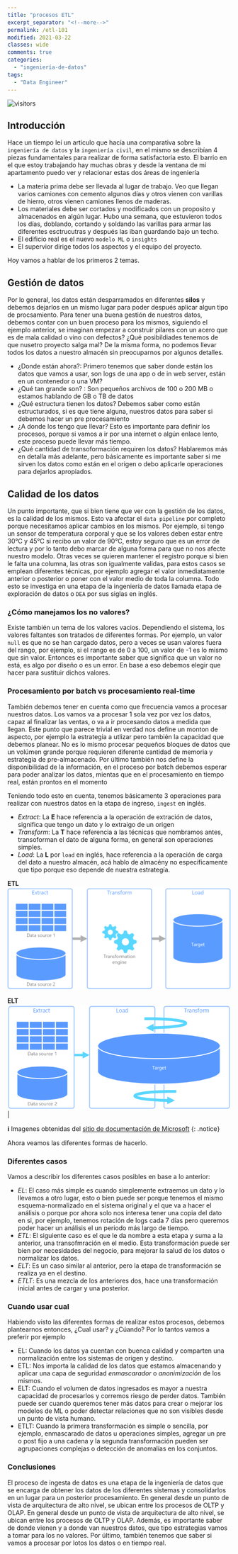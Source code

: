 ```yaml
---
title: "procesos ETL"
excerpt_separator: "<!--more-->"
permalink: /etl-101
modified: 2021-03-22   
classes: wide
comments: true
categories:
  - "ingeniería-de-datos"
tags:
  - "Data Engineer"
---
```


![visitors](https://visitor-badge.glitch.me/badge?page_id=includewareok.blog.2021-03-10-etl")

## Introducción

Hace un tiempo leí un articulo que hacía una comparativa sobre la `ingeniería de datos` y la `ingeniería civil`, en el mismo se describían 4 piezas fundamentales para realizar de forma satisfactoria esto. El barrio en el que estoy trabajando hay muchas obras y desde la ventana de mi apartamento puedo ver y relacionar estas dos áreas de ingeniería
* La materia prima debe ser llevada al lugar de trabajo. Veo que llegan varios camiones con cemento algunos días y otros vienen con varillas de hierro, otros vienen camiones llenos de maderas.
* Los materiales debe ser cortados y modificados con un proposito y almacenados en algún lugar. Hubo una semana, que estuvieron todos los días, doblando, cortando y soldando las varillas para armar las diferentes esctrucutras y después las iban guardando bajo un techo.
* El edificio real es el nuevo `modelo ML` o `insights` 
* El supervior dirige todos los aspectos y el equipo del proyecto. 

Hoy vamos a hablar de los primeros 2 temas.
<!--more-->

## Gestión de datos
Por lo general, los datos están desparramados en diferentes **silos** y debemos dejarlos en un mismo lugar para poder después aplicar algun tipo de procsamiento. Para tener una buena gestión de nuestros datos, debemos contar con un buen proceso para los mismos, siguiendo el ejemplo anterior, se imaginan empezar a construir pilares con un acero que es de mala calidad o vino con defectos? ¿Qué posibildiades tenemos de que nusetro proyecto salga mal? De la misma forma, no podemos llevar todos los datos a nuestro almacén sin preocuparnos por algunos detalles.

* ¿Donde están ahora?: Primero tenemos que saber donde están los datos que vamos a usar, son logs de una app o de in web server, están en un contenedor o una VM? 
* ¿Qué tan grande son? : Son pequeños archivos de 100 o 200 MB o estamos hablando de GB o TB de datos
* ¿Qué estructura tienen los datos? Debemos saber como están estructurados, si es que tiene alguna, nuestros datos para saber si debemos hacer un pre procesamiento
* ¿A donde los tengo que llevar? Esto es importante para definir los procesos, porque si vamos a ir por una internet o algún enlace lento, este proceso puede llevar más tiempo.
* ¿Qué cantidad de transoformación requiren los datos? Hablaremos más en detalla más adelante, pero básicamente es importante saber si me sirven los datos como están en el origen o debo aplicarle operaciones para dejarlos apropiados.

## Calidad de los datos
Un punto importante, que si bien tiene que ver con la gestión de los datos, es la calidad de los mismos. Esto va afectar el `data pipeline` por completo porque necesitamos aplicar cambios en los mismos. Por ejemplo, si tengo un sensor de temperatura corporal y que se los valores deben estar entre 30°C y 45°C si recibo un valor de 90°C, estoy seguro que es un error de lectura y por lo tanto debo marcar de alguna forma para que no nos afecte nuestro modelo. Otras veces se quieren mantener el registro porque si bien le falta una columna, las otras son igualmente validas, para estos casos se emplean diferentes técnicas, por ejemplo agregar el valor inmediatamente anterior o posterior o poner con el valor medio de toda la columna. Todo esto se investiga en una etapa de la ingeniería de datos llamada etapa de exploración de datos o `DEA` por sus siglas en inglés. 

### ¿Cómo manejamos los no valores?
Existe también un tema de los valores vacios. Dependiendo el sistema, los valores faltantes son tratados de diferentes formas. Por ejemplo, un valor `null` es que no se han cargado datos, pero a veces se usan valores fuera del rango, por ejemplo, si el rango es de 0 a 100, un valor de -1 es lo mismo que sin valor. Entonces es importante saber que significa que un valor no está, es algo por diseño o es un error. En base a eso debemos elegir que hacer para sustituir dichos valores.


### Procesamiento por batch vs procesamiento real-time
También debemos tener en cuenta como que frecuencia vamos a procesar nuestros datos. Los vamos va a procesar 1 sola vez por vez los datos, capaz al finalizar las ventas, o va a ir procesando datos a medida que llegan. Este punto que parece trivial en verdad nos define un monton de aspecto, por ejemplo la estrategia a utlizar pero también la capacidad que debemos planear. No es lo mismo procesar pequeños bloques de datos que un volúmen grande porque requieren diferente cantidad de memoria y estrategia de pre-almacenado. Por último también nos define la disponibilidad de la información, en el proceso por batch debemos esperar para poder analizar los datos, mientas que en el procesamiento en tiempo real, están prontos en el momento

Teniendo todo esto en cuenta, tenemos básicamente 3 operaciones para realizar con nuestros datos en la etapa de ingreso, `ingest` en inglés.
* _Extract_: La **E** hace referencia a la operación de extración de datos, significa que tengo un dato y lo extraigo de un origen 
* _Transform_: La **T** hace referencia a las técnicas que nombramos antes, transoforman el dato de alguna forma, en general son operaciones simples.
* _Load_: La **L** por `load` en inglés, hace referencia a la operación de carga del dato a nuestro almacén, acá hablo de almacény no específicamente que tipo porque eso depende de nuestra estrategía.

**ETL**
 ![ETL](/assets/images/2021-03/22/etl.png) 
 
 **ELT** 
 ![ELT](/assets/images/2021-03/22/elt.png) |


**:information_source:** 
Imagenes obtenidas del [sitio de documentación de Microsoft](https://docs.microsoft.com/es-es/azure/architecture/data-guide/relational-data/etl)
{: .notice}


Ahora veamos las diferentes formas de hacerlo.

### Diferentes casos
Vamos a describir los diferentes casos posibles en base a lo anterior:
* _EL_: El caso más simple es cuando simplemente extraemos un dato y lo llevamos a otro lugar, esto o bien puede ser porque tenemos el mismo esquema-normalizado en el sistema original y el que va a hacer el análisis o porque por ahora solo nos interesa tener una copia del dato en si, por ejemplo, tenemos rotación de logs cada 7 días pero queremos poder hacer un análisis el un periodo más largo de tiempo.
* _ETL_: El siguiente caso es el que le da nombre a esta etapa y suma a la anterior, una transofmración en el medio. Esta transformación puede ser bien por necesidades del negocio, para mejorar la salud de los datos o normalizar los datos.
* _ELT_: Es un caso similar al anterior, pero la etapa de transformación se realiza ya en el destino.
* _ETLT_: Es una mezcla de los anteriores dos, hace una transformación  inicial antes de cargar y una posterior.

### Cuando usar cual
Habiendo visto las diferentes formas de realizar estos procesos, debemos plantearnos entonces, ¿Cual usar? y ¿Cúando? Por lo tantos vamos a preferir por ejemplo
* EL: Cuando los datos ya cuentan con buenca calidad y comparten una normalización entre los sistemas de origen y destino.
* ETL: Nos importa la calidad de los datos que estamos almacenando y aplicar una capa de seguridad _enmascarador_ o _anonimización_ de los mismos.
* ELT: Cuando el volumen de datos ingresados es mayor a nuestra capacidad de procesarlos y corremos riesgo de perder datos. También puede ser cuando queremos tener más datos para crear o mejorar los modelos de ML o poder detectar relaciones que no son visibles desde un punto de vista humano.
* ETLT: Cuando la primera transformación es simple o sencilla, por ejemplo, enmascarado de datos u operaciones simples, agregar un pre o post fijo a una cadena y la segunda transformación pueden ser agrupaciones complejas o detección de anomalías en los conjuntos.


### Conclusiones
El proceso de ingesta de datos es una etapa de la ingeniería de datos que se encarga de obtener los datos de los diferentes sistemas y consolidarlos en  un lugar para un posterior procesamiento. En general desde un punto de vista de arquitectura de alto nivel, se ubican entre los procesos de OLTP y OLAP. En general desde un punto de vista de arquitectura de alto nivel, se ubican entre los procesos de OLTP y OLAP. Además, es importante saber de donde vienen y a donde van nuestros datos, que tipo estrategias vamos a tomar para los no valores. Por último, también tenemos que saber si vamos a procesar por lotos los datos o en tiempo real.
